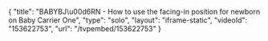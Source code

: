 {
    "title": "BABYBJ\u00d6RN - How to use the facing-in position for newborn on Baby Carrier One",
    "type": "solo",
    "layout": "iframe-static",
    "videoId": "153622753",
    "url": "\/tvpembed\/153622753"
}
